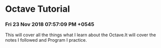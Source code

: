 # Octave Tutorial

### Fri 23 Nov 2018 07:57:09 PM +0545
 This will cover all the things what I learn about the Octave.It will cover the notes I followed and Program I practice.
